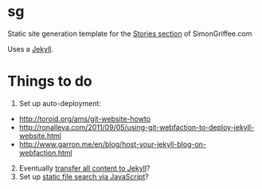 # sg

Static site generation template for the [Stories section](http://simongriffee.com/stories/) of SimonGriffee.com

Uses a [Jekyll](http://jekyllrb.com/).

# Things to do

1. Set up auto-deployment:
  - <http://toroid.org/ams/git-website-howto>
  - <http://ronalleva.com/2011/09/05/using-git-webfaction-to-deploy-jekyll-website.html>
  - <http://www.garron.me/en/blog/host-your-jekyll-blog-on-webfaction.html>
2. Eventually [transfer all content to Jekyll](http://jekyllrb.com/docs/migrations/)?
3. Set up [static file search via JavaScript](http://developmentseed.org/blog/2011/09/09/jekyll-github-pages/)?
